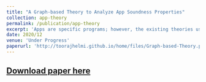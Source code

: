 ```yaml
---
title: "A Graph-based Theory to Analyze App Soundness Properties"
collection: app-theory
permalink: /publication/app-theory
excerpt: 'Apps are specific programs; however, the existing theories used with programs are insufficient to study app. This paper justifies the need for a theory applicable to apps, introduces it, and uses it to assert app soundness properties.'
date: 2020/12
venue: 'Under Progress'
paperurl: 'http://toorajhelmi.github.io/home/files/Graph-based-Theory.pdf'
---
```


[Download paper here](http://toorajhelmi.github.io/home/files/Graph-based-Theory.pdf)
---